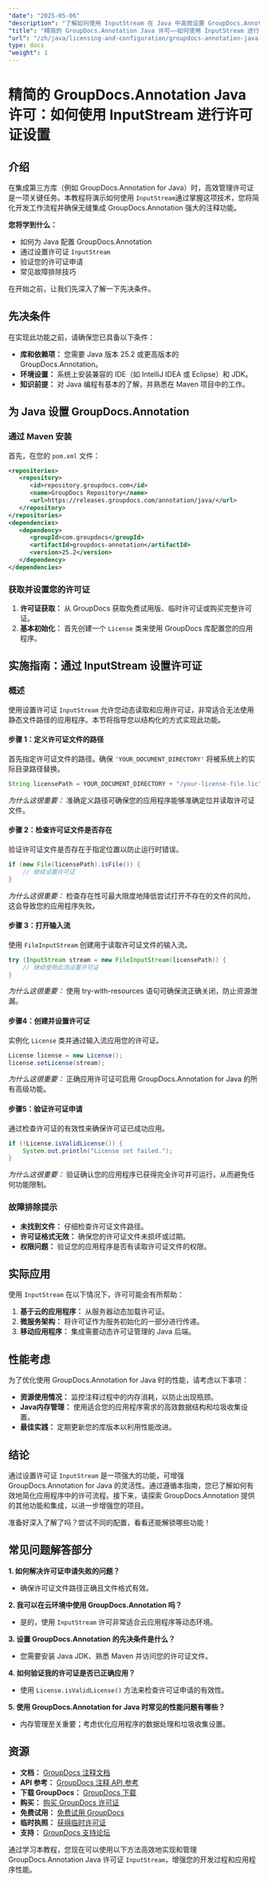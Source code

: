 ```yaml
---
"date": "2025-05-06"
"description": "了解如何使用 InputStream 在 Java 中高效设置 GroupDocs.Annotation 许可。这份全面的指南将帮助您简化工作流程并提升应用程序性能。"
"title": "精简的 GroupDocs.Annotation Java 许可——如何使用 InputStream 进行许可证设置"
"url": "/zh/java/licensing-and-configuration/groupdocs-annotation-java-inputstream-license-setup/"
type: docs
"weight": 1
---
```


# 精简的 GroupDocs.Annotation Java 许可：如何使用 InputStream 进行许可证设置

## 介绍

在集成第三方库（例如 GroupDocs.Annotation for Java）时，高效管理许可证是一项关键任务。本教程将演示如何使用 `InputStream`通过掌握这项技术，您将简化开发工作流程并确保无缝集成 GroupDocs.Annotation 强大的注释功能。

**您将学到什么：**
- 如何为 Java 配置 GroupDocs.Annotation
- 通过设置许可证 `InputStream`
- 验证您的许可证申请
- 常见故障排除技巧

在开始之前，让我们先深入了解一下先决条件。

## 先决条件

在实现此功能之前，请确保您已具备以下条件：
- **库和依赖项：** 您需要 Java 版本 25.2 或更高版本的 GroupDocs.Annotation。
- **环境设置：** 系统上安装兼容的 IDE（如 IntelliJ IDEA 或 Eclipse）和 JDK。
- **知识前提：** 对 Java 编程有基本的了解，并熟悉在 Maven 项目中的工作。

## 为 Java 设置 GroupDocs.Annotation

### 通过 Maven 安装

首先，在您的 `pom.xml` 文件：

```xml
<repositories>
   <repository>
      <id>repository.groupdocs.com</id>
      <name>GroupDocs Repository</name>
      <url>https://releases.groupdocs.com/annotation/java/</url>
   </repository>
</repositories>
<dependencies>
   <dependency>
      <groupId>com.groupdocs</groupId>
      <artifactId>groupdocs-annotation</artifactId>
      <version>25.2</version>
   </dependency>
</dependencies>
```

### 获取并设置您的许可证

1. **许可证获取：** 从 GroupDocs 获取免费试用版、临时许可证或购买完整许可证。
2. **基本初始化：** 首先创建一个 `License` 类来使用 GroupDocs 库配置您的应用程序。

## 实施指南：通过 InputStream 设置许可证

### 概述

使用设置许可证 `InputStream` 允许您动态读取和应用许可证，非常适合无法使用静态文件路径的应用程序。本节将指导您以结构化的方式实现此功能。

#### 步骤 1：定义许可证文件的路径

首先指定许可证文件的路径。确保 `'YOUR_DOCUMENT_DIRECTORY'` 将被系统上的实际目录路径替换。

```java
String licensePath = YOUR_DOCUMENT_DIRECTORY + "/your-license-file.lic";
```

*为什么这很重要：* 准确定义路径可确保您的应用程序能够准确定位并读取许可证文件。

#### 步骤 2：检查许可证文件是否存在

验证许可证文件是否存在于指定位置以防止运行时错误。

```java
if (new File(licensePath).isFile()) {
    // 继续设置许可证
}
```

*为什么这很重要：* 检查存在性可最大限度地降低尝试打开不存在的文件的风险，这会导致您的应用程序失败。

#### 步骤 3：打开输入流

使用 `FileInputStream` 创建用于读取许可证文件的输入流。

```java
try (InputStream stream = new FileInputStream(licensePath)) {
    // 继续使用此流设置许可证
}
```

*为什么这很重要：* 使用 try-with-resources 语句可确保流正确关闭，防止资源泄漏。

#### 步骤4：创建并设置许可证

实例化 `License` 类并通过输入流应用您的许可证。

```java
License license = new License();
license.setLicense(stream);
```

*为什么这很重要：* 正确应用许可证可启用 GroupDocs.Annotation for Java 的所有高级功能。

#### 步骤5：验证许可证申请

通过检查许可证的有效性来确保许可证已成功应用。

```java
if (!License.isValidLicense()) {
    System.out.println("License set failed.");
}
```

*为什么这很重要：* 验证确认您的应用程序已获得完全许可并可运行，从而避免任何功能限制。

### 故障排除提示
- **未找到文件：** 仔细检查许可证文件路径。
- **许可证格式无效：** 确保您的许可证文件未损坏或过期。
- **权限问题：** 验证您的应用程序是否有读取许可证文件的权限。

## 实际应用

使用 `InputStream` 在以下情况下，许可可能会有所帮助：
1. **基于云的应用程序：** 从服务器动态加载许可证。
2. **微服务架构：** 将许可证作为服务初始化的一部分进行传递。
3. **移动应用程序：** 集成需要动态许可证管理的 Java 后端。

## 性能考虑

为了优化使用 GroupDocs.Annotation for Java 时的性能，请考虑以下事项：
- **资源使用情况：** 监控注释过程中的内存消耗，以防止出现瓶颈。
- **Java内存管理：** 使用适合您的应用程序需求的高效数据结构和垃圾收集设置。
- **最佳实践：** 定期更新您的库版本以利用性能改进。

## 结论

通过设置许可证 `InputStream` 是一项强大的功能，可增强 GroupDocs.Annotation for Java 的灵活性。通过遵循本指南，您已了解如何有效地简化应用程序中的许可流程。接下来，请探索 GroupDocs.Annotation 提供的其他功能和集成，以进一步增强您的项目。

准备好深入了解了吗？尝试不同的配置，看看还能解锁哪些功能！

## 常见问题解答部分

**1. 如何解决许可证申请失败的问题？**
   - 确保许可证文件路径正确且文件格式有效。

**2. 我可以在云环境中使用 GroupDocs.Annotation 吗？**
   - 是的，使用 `InputStream` 许可非常适合云应用程序等动态环境。

**3. 设置 GroupDocs.Annotation 的先决条件是什么？**
   - 您需要安装 Java JDK、熟悉 Maven 并访问您的许可证文件。

**4. 如何验证我的许可证是否已正确应用？**
   - 使用 `License.isValidLicense()` 方法来检查许可证申请的有效性。

**5. 使用 GroupDocs.Annotation for Java 时常见的性能问题有哪些？**
   - 内存管理至关重要；考虑优化应用程序的数据处理和垃圾收集设置。

## 资源
- **文档：** [GroupDocs 注释文档](https://docs.groupdocs.com/annotation/java/)
- **API 参考：** [GroupDocs 注释 API 参考](https://reference.groupdocs.com/annotation/java/)
- **下载 GroupDocs：** [GroupDocs 下载](https://releases.groupdocs.com/annotation/java/)
- **购买：** [购买 GroupDocs 许可证](https://purchase.groupdocs.com/buy)
- **免费试用：** [免费试用 GroupDocs](https://releases.groupdocs.com/annotation/java/)
- **临时执照：** [获得临时许可证](https://purchase.groupdocs.com/temporary-license/)
- **支持：** [GroupDocs 支持论坛](https://forum.groupdocs.com/c/annotation/) 

通过学习本教程，您现在可以使用以下方法高效地实现和管理 GroupDocs.Annotation Java 许可证 `InputStream`，增强您的开发过程和应用程序性能。